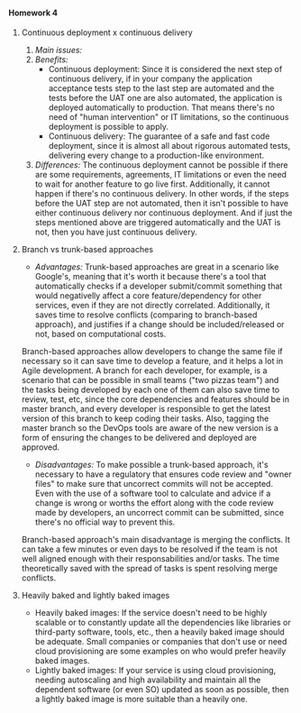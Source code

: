 #### Homework 4 ####

1. Continuous deployment x continuous delivery
    1. _Main issues:_ 
    2. _Benefits:_
        - Continuous deployment:  Since it is considered the next step of continuous delivery, if in your company the application acceptance tests step to the last step are automated and the tests before the UAT one are also automated, the application is deployed automatically to production. That means there's no need of "human intervention" or IT limitations, so the continuous deployment is possible to apply.
        - Continuous delivery: The guarantee of a safe and fast code deployment, since it is almost all about rigorous automated tests, delivering every change to a production-like environment. 
    3. _Differences:_ The continuous deployment cannot be possible if there are some requirements, agreements, IT limitations or even the need to wait for another feature to go live first. Additionally, it cannot happen if there's no continuous delivery. In other words, if the steps before the UAT step are not automated, then it isn't possible to have either continuous delivery nor continuous deployment. And if just the steps mentioned above are triggered automatically and the UAT is not, then you have just continuous delivery. 

2. Branch vs trunk-based approaches
    - _Advantages:_ Trunk-based approaches are great in a scenario like Google's, meaning that it's worth it because there's a tool that automatically checks if a developer submit/commit something that would negativelly affect a core feature/dependency for other services, even if they are not directly correlated. Additionally, it saves time to resolve conflicts (comparing to branch-based approach), and justifies if a change should be included/released or not, based on computational costs.

    Branch-based approaches allow developers to change the same file if necessary so it can save time to develop a feature, and it helps a lot in Agile development. A branch for each developer, for example, is a scenario that can be possible in small teams ("two pizzas team") and the tasks being developed by each one of them can also save time to review, test, etc, since the core dependencies and features should be in master branch, and every developer is responsible to get the latest version of this branch to keep coding their tasks. Also, tagging the master branch so the DevOps tools are aware of the new version is a form of ensuring the changes to be delivered and deployed are approved. 

    - _Disadvantages:_ To make possible a trunk-based approach, it's necessary to have a regulatory that ensures code review and "owner files" to make sure that uncorrect commits will not be accepted. Even with the use of a software tool to calculate and advice if a change is wrong or worths the effort along with the code review made by developers, an uncorrect commit can be submitted, since there's no official way to prevent this.

    Branch-based approach's main disadvantage is merging the conflicts. It can take a few minutes or even days to be resolved if the team is not well aligned enough with their responsabilities and/or tasks. The time theoretically saved with the spread of tasks is spent resolving merge conflicts.

3. Heavily baked and lightly baked images
    - Heavily baked images: If the service doesn't need to be highly scalable or to constantly update all the dependencies like libraries or third-party software, tools, etc., then a heavily baked image should be adequate. Small companies or companies that don't use or need cloud provisioning are some examples on who would prefer heavily baked images. 
    - Lightly baked images: If your service is using cloud provisioning, needing autoscaling and high availability and maintain all the dependent software (or even SO) updated as soon as possible, then a lightly baked image is more suitable than a heavily one. 